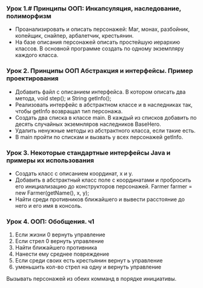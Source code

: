 ### Урок 1.# Принципы ООП: Инкапсуляция, наследование, полиморфизм
* Проанализировать и описать персонажей: Маг, монах, разбойник, копейщик, снайпер, арбалетчик, крестьянин. 
* На базе описания персонажей описать простейшую иерархию классов. В основной программе создать по одному экземпляру каждого класса.

### Урок 2. Принципы ООП Абстракция и интерфейсы. Пример проектирования
* Добавить файл с описанием интерфейса. В котором описать два метода, void step(); и String getInfo(); 
* Реализовать интерфейс в абстрактном классе и в наследниках так, чтобы getInfo возвращал тип персонажа. 
* Создать два списка в классе main. В каждый из списков добавить по десять случайных экземнляров наследников BaseHero. 
* Удалить ненужные методы из абстрактного класса, если такие есть. 
* В main пройти по спискам и вызвать у всех персонажей getInfo.
### Урок 3. Некоторые стандартные интерфейсы Java и примеры их использования
* Создать класс с описанием координат, x и y.
* Добавить в абстрактный класс поле с координатами и пробросить его инициализацию до конструкторов персонажей. Farmer farmer = new Farmer(getName(), x, y);
* Найти среди противников ближайшего и вывести расстояние до него и его имя в консоль.
###  Урок 4. ООП: Обобщения. ч1
  1. Если жизни 0 вернуть управление
  2. Если стрел 0 вернуть управление
  3. Найти ближайшего противника
  4. Нанести ему среднее повреждение
  5. Если среди своих есть крестьянин вернут ь управление
  6. уменьшить кол-во стрел на одну и вернуть управление

Вызывать персонажей из обеих комманд в порядке инициативы.